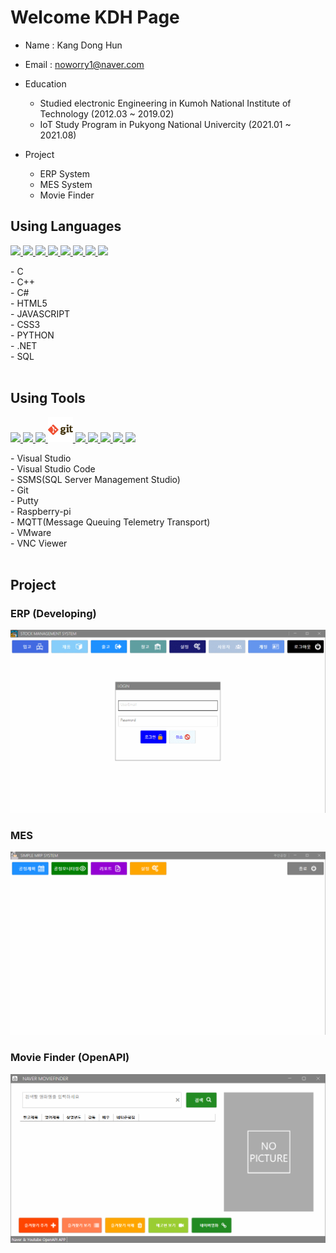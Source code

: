 
# Welcome KDH Page

- Name : Kang Dong Hun
- Email : noworry1@naver.com

- Education
  - Studied electronic Engineering in Kumoh National Institute of Technology (2012.03 ~ 2019.02)
  - IoT Study Program in Pukyong National Univercity (2021.01 ~ 2021.08)
  
- Project
  - ERP System
  - MES System
  - Movie Finder

## Using Languages
<p align='left'>
  <a href="https://github.com/guemin96">
    <img src="https://img.shields.io/badge/C-00599C?style=for-the-badge&logo=c&logoColor=white"/>
  </a>
  <a href="#demo">
    <img src="https://img.shields.io/badge/HTML5-E34F26?style=for-the-badge&logo=html5&logoColor=white"/>
  </a>
  <a href="#demo">
    <img src="https://img.shields.io/badge/JavaScript-F7DF1E?style=for-the-badge&logo=javascript&logoColor=black"/>
  </a>
  <a href="#demo">
    <img src="https://img.shields.io/badge/C%23-239120?style=for-the-badge&logo=c-sharp&logoColor=white"/>
  </a>
  <a href="#demo">
    <img src="https://img.shields.io/badge/Python-3776AB?style=for-the-badge&logo=python&logoColor=white"/>
  </a>
  <a href="#demo">
    <img src="https://img.shields.io/badge/.NET-5C2D91?style=for-the-badge&logo=.net&logoColor=white"/>
  </a>
  <a href="#demo">
    <img src="https://img.shields.io/badge/CSS3-1572B6?style=for-the-badge&logo=css3&logoColor=white"/>
  </a>
  <a href="#demo">
    <img src="https://img.shields.io/badge/C%2B%2B-00599C?style=for-the-badge&logo=c%2B%2B&logoColor=white"/>
  </a>
</p>
- C </br>
- C++ </br>
- C# </br>
- HTML5 </br>
- JAVASCRIPT </br>
- CSS3 </br>
- PYTHON </br>
- .NET </br>
- SQL </br>
</br>

## Using Tools
<p align='left'>
  <a href="https://github.com/guemin96">
    <img height="40" src="https://img.icons8.com/color/48/000000/visual-studio-2019.png">
    <img height="40" src="https://img.icons8.com/fluent/48/000000/visual-studio-code-2019.png">
    <img height="40" src="https://d1jnx9ba8s6j9r.cloudfront.net/blog/wp-content/uploads/2019/10/logo.png">
    <img height="40" src="https://github.com/Pythunder/explore/blob/80688e429a7d4ef2fca1e82350fe8e3517d3494d/topics/git/git.png">
    <img height="40" src="https://upload.wikimedia.org/wikipedia/commons/b/b6/PuTTY_icon_128px.png">
    <img height="40" src="https://img.icons8.com/color/48/000000/raspberry-pi.png">
    <img height="40" src="https://mosquitto.org/stickers/mosquitto-mono.png">
    <img height="40" src="https://img.icons8.com/fluent/48/000000/vmware-workstation-player.png">
    <img height="40" src="https://taiwebs.com/upload/icons/vnc-connect-enterprise220-220.png">
    
  </a>
</p>
- Visual Studio </br>
- Visual Studio Code </br>
- SSMS(SQL Server Management Studio) </br>
- Git </br>
- Putty </br>
- Raspberry-pi </br>
- MQTT(Message Queuing Telemetry Transport) </br>
- VMware </br>
- VNC Viewer </br>
<br/>

## Project
### ERP (Developing) </br>
<kbd>[![ERP](/Capture/ERP.gif "ERP")](https://github.com/Kang0325/MiniProject_Desktop)</kbd> </br>
### MES </br>
<kbd>[![MES](/Capture/MES.gif "MES")](https://github.com/kg4543/MiniProject_SimpleMES)</kbd> </br>
### Movie Finder (OpenAPI) </br>
<kbd>[![Movie](/Capture/Movie.gif "Movie")](https://github.com/Kang0325/MiniProject_Desktop/tree/main/WpfMiniProject)</kbd> </br>


